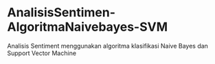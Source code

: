 # AnalisisSentimen-AlgoritmaNaivebayes-SVM
Analisis Sentiment menggunakan algoritma klasifikasi Naive Bayes dan Support Vector Machine
